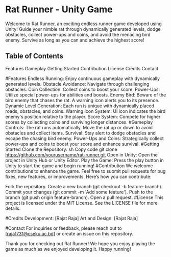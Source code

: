 # Rat Runner - Unity Game
Welcome to Rat Runner, an exciting endless runner game developed using Unity! Guide your nimble rat through dynamically generated levels, dodge obstacles, collect power-ups and coins, and avoid the menacing bird enemy. Survive as long as you can and achieve the highest score!

## Table of Contents
Features
Gameplay
Getting Started
Contribution
License
Credits
Contact

#Features
Endless Running: Enjoy continuous gameplay with dynamically generated levels.
Obstacle Avoidance: Navigate through challenging obstacles.
Coin Collection: Collect coins to boost your score.
Power-Ups: Utilize special power-ups for abilities and boosts.
Enemy Bird: Beware of the bird enemy that chases the rat. A warning icon alerts you to its presence.
Dynamic Level Generation: Each run is unique with dynamically placed roads, obstacles, and coins.
Warning Icon System: UI icon indicates the bird enemy's position relative to the player.
Score System: Compete for higher scores by collecting coins and surviving longer distances.
#Gameplay
Controls: The rat runs automatically. Move the rat up or down to avoid obstacles and collect items.
Survival: Stay alert to dodge obstacles and escape the chasing bird enemy.
Power-Ups and Coins: Strategically collect power-ups and coins to boost your score and enhance survival.
#Getting Started
Clone the Repository:
sh
Copy code
git clone https://github.com/yourusername/rat-runner.git
Open in Unity: Open the project in Unity Hub or Unity Editor.
Play the Game: Press the play button in Unity to start the game and begin running!
#Contribution
We welcome contributions to enhance the game. Feel free to submit pull requests for bug fixes, new features, or improvements. Here’s how you can contribute:

Fork the repository.
Create a new branch (git checkout -b feature-branch).
Commit your changes (git commit -m 'Add some feature').
Push to the branch (git push origin feature-branch).
Open a pull request.
#License
This project is licensed under the MIT License. See the LICENSE file for more details.

#Credits
Development: [Rajat Raja]
Art and Design: [Rajat Raja] 

#Contact
For inquiries or feedback, please reach out to [raja1731@cseku.ac.bd] or create an issue on this repository.

Thank you for checking out Rat Runner! We hope you enjoy playing the game as much as we enjoyed developing it. Happy running!

